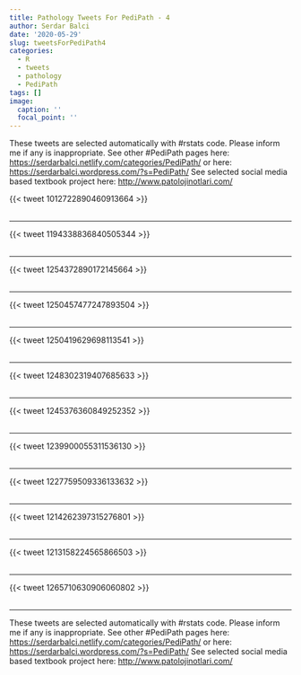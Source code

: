 ```yaml
---
title: Pathology Tweets For PediPath - 4
author: Serdar Balci
date: '2020-05-29'
slug: tweetsForPediPath4
categories:
  - R
  - tweets
  - pathology
  - PediPath
tags: []
image:
  caption: ''
  focal_point: ''
---
```



These tweets are selected automatically with #rstats code. Please inform me if any is inappropriate.
See other #PediPath pages here: https://serdarbalci.netlify.com/categories/PediPath/  or here: https://serdarbalci.wordpress.com/?s=PediPath/ 
See selected social media based textbook project here: http://www.patolojinotlari.com/

{{< tweet 1012722890460913664 >}}
<br>
<br>
<hr>
{{< tweet 1194338836840505344 >}}
<br>
<br>
<hr>
{{< tweet 1254372890172145664 >}}
<br>
<br>
<hr>
{{< tweet 1250457477247893504 >}}
<br>
<br>
<hr>
{{< tweet 1250419629698113541 >}}
<br>
<br>
<hr>
{{< tweet 1248302319407685633 >}}
<br>
<br>
<hr>
{{< tweet 1245376360849252352 >}}
<br>
<br>
<hr>
{{< tweet 1239900055311536130 >}}
<br>
<br>
<hr>
{{< tweet 1227759509336133632 >}}
<br>
<br>
<hr>
{{< tweet 1214262397315276801 >}}
<br>
<br>
<hr>
{{< tweet 1213158224565866503 >}}
<br>
<br>
<hr>
{{< tweet 1265710630906060802 >}}
<br>
<br>
<hr>


These tweets are selected automatically with #rstats code. Please inform me if any is inappropriate.
See other #PediPath pages here: https://serdarbalci.netlify.com/categories/PediPath/  or here: https://serdarbalci.wordpress.com/?s=PediPath/ 
See selected social media based textbook project here: http://www.patolojinotlari.com/
